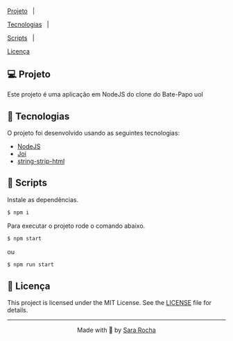 <h2  align="center">


</h2>


<p  align="center">

<a  href="#-projeto">Projeto</a>&nbsp;&nbsp;&nbsp;|&nbsp;&nbsp;&nbsp;

<a  href="#-tecnologias">Tecnologias</a>&nbsp;&nbsp;&nbsp;|&nbsp;&nbsp;&nbsp;

<a  href="#-scripts">Scripts</a>&nbsp;&nbsp;&nbsp;|&nbsp;&nbsp;&nbsp;

<a  href="#-licença">Licença</a>

</p>

  
## 💻 Projeto


Este projeto é uma aplicação em NodeJS do clone do Bate-Papo uol


## 🧪 Tecnologias


O projeto foi desenvolvido usando as seguintes tecnologias:
  

- [NodeJS](https://nodejs.org/en/docs/)
- [Joi](https://joi.dev/api/?v=17.7.0)
- [string-strip-html](https://codsen.com/os/string-strip-html)


## 📝 Scripts

Instale as dependências.

  

```bash
$ npm i
```

  

Para executar o projeto rode o comando abaixo.

```bash
$ npm start
```
ou
```bash
$ npm run start
```
  
  

## 📝 Licença

  

This project is licensed under the MIT License. See the [LICENSE](LICENSE.md) file for details.

  

---
<p  align="center">Made with 💜 by <a  href="https://github.com/sararchh"  target="_blank">Sara Rocha</a></p>